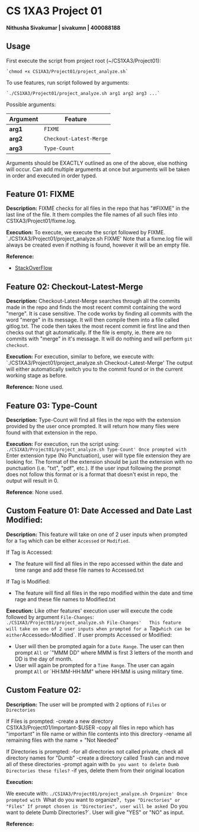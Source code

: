 # CS 1XA3 Project 01 
#### Nithusha Sivakumar | sivakumn | 400088188

## Usage

First execute the script from project root (~/CS1XA3/Project01):

	`chmod +x CS1XA3/Project01/project_analyze.sh`

To use features, run script followed by arguments:

	`./CS1XA3/Project01/project_analyze.sh arg1 arg2 arg3 ...`

Possible arguments:

| Argument | Feature |
| -------- | ------- |
| **arg1** | `FIXME` |
| **arg2** | `Checkout-Latest-Merge` |
| **arg3** | `Type-Count` |

Arguments should be EXACTLY outlined as one of the above, else nothing will occur. Can add multiple arguments at once but arguments will be taken in order and executed in order typed.

## Feature 01: FIXME

**Description:**
FIXME checks for all files in the repo that has "#FIXME" in the last line of the file. It them compiles the file names of all such files into CS1XA3/Project01/fixme.log.

**Execution:** 
To execute, we execute the script followed by FIXME.
	`./CS1XA3/Project01/project_analyze.sh FIXME'
Note that a fixme.log file will always be created even if nothing is found, however it will be an empty file.

**Reference:** 
 - [StackOverFlow](https://stackoverflow.com/questions/965053/extract-filename-and-extension-in-bash)

## Feature 02: Checkout-Latest-Merge

**Description:**
Checkout-Latest-Merge searches through all the commits made in the repo and finds the most recent commit containing the word "merge". It is case sensitive. The code works by finding all commits with the word "merge" in its message. It will then compile them into a file called gitlog.txt. The code then takes the most recent commit ie first line and then checks out that git automatically. If the file is empty, ie. there are no commits with "merge" in it's message. It will do nothing and will perform `git checkout`. 

**Execution:**
For execution, similar to before, we execute with:
	`./CS1XA3/Project01/project_analyze.sh Checkout-Latest-Merge'
The output will either automatically switch you to the commit found or in the current working stage as before.

**Reference:** None used.

## Feature 03: Type-Count

**Description:**
Type-Count will find all files in the repo with the extension provided by the user once prompted. It will return how many files were found with that extension in the repo.

**Execution:**
For execution, run the script using:
	`./CS1XA3/Project01/project_analyze.sh Type-Count'
Once prompted with `Enter extension type (No Punctuation), user will type file extension they are looking for. The format of the extension should be just the extension with no punctuation (i.e. "txt", "pdf", etc.). If the user input following the prompt does not follow this format or is a format that doesn't exist in repo, the output will result in 0.

**Reference**: None used.

## Custom Feature 01: Date Accessed and Date Last Modified:

**Description:** 
This feature will take on one of 2 user inputs when prompted for a `Tag` which can be either `Accessed` or `Modified`.

If Tag is Accessed:
- The feature will find all files in the repo accessed within the date and time range and add these file names to Accessed.txt

If Tag is Modified:
- The feature will find all files in the repo modified within the date and time rage and these file names to Modified.txt

**Execution:** 
Like other features' execution user will execute the code followed by argument `File-Changes`:
	`./CS1XA3/Project01/project_analyze.sh File-Changes'  
This feature will take on one of 2 user inputs when prompted for a `Tag` which can be either `Accessed` or `Modified`.                                                                  If user prompts Accessed or Modified:                                                                                                                                                  
 - User will then be prompted again for a `Date Range`. The user can then prompt `All` or `"MMM DD" where MMM is first 3 letters of the month and DD is the day of month.               
 - User will again be prompted for a `Time Range`. The user can again prompt `All` or `HH:MM-HH:MM" where HH:MM is using military time. 

## Custom Feature 02: 

**Description:**
The user will be prompted with 2 options of `Files` or `Directories`

If Files is prompted:
-create a new directory CS1XA3/Project01/Important-$USER
-copy all files in repo which has "important" in file name or within file contents into this directory
-rename all remaining files with the name + "Not Needed"

If Directories is prompted:
-for all directories not called private, check all directory names for "Dumb" 
-create a directory called Trash can and move all of these directories
-prompt again with `Do you want to delete Dumb Directories these files?`
-if yes, delete them from their original location

**Execution:**

We execute with:
	`./CS1XA3/Project01/project_analyze.sh Organize'
Once prompted with `What do you want to organize?`, type "Directories" or "Files"
If prompt chosen is "Directories", user will be asked `Do you want to delete Dumb Directories?`. User will give "YES" or "NO" as input. 

**Reference:**	
